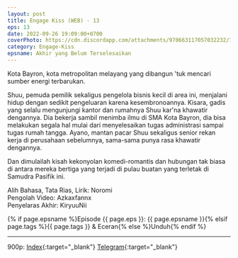 ```yaml
---
layout: post
title: Engage Kiss (WEB) - 13
eps: 13
date: 2022-09-26 19:09:00+0700
coverPhoto: https://cdn.discordapp.com/attachments/970663117057032232/1023455278345244732/mpv-shot0146.jpg
category: Engage-Kiss
epsname: Akhir yang Belum Terselesaikan
---
```


Kota Bayron, kota metropolitan melayang yang dibangun 'tuk mencari sumber energi terbarukan.

Shuu, pemuda pemilik sekaligus pengelola bisnis kecil di area ini, menjalani hidup dengan sedikit pengeluaran karena kesembronoannya.
Kisara, gadis yang selalu mengunjungi kantor dan rumahnya Shuu kar'na khawatir dengannya. Dia bekerja sambil menimba ilmu di SMA Kota Bayron, dia bisa melakukan segala hal mulai dari menyelesaikan tugas administrasi sampai tugas rumah tangga.
Ayano, mantan pacar Shuu sekaligus senior rekan kerja di perusahaan sebelumnya, sama-sama punya rasa khawatir dengannya.

Dan dimulailah kisah kekonyolan komedi-romantis dan hubungan tak biasa di antara mereka bertiga yang terjadi di pulau buatan yang terletak di Samudra Pasifik ini.


Alih Bahasa, Tata Rias, Lirik: Noromi
<br>
Pengolah Video: Azkaxfannx
<br>
Penyelaras Akhir: KiryuuNii


{% if page.epsname %}Episode {{ page.eps }}: {{ page.epsname }}{% elsif page.tags %}{{ page.tags }} & Eceran{% else %}Unduh{% endif %}

---
900p: [Index](https://proyek.a-1ddl.workers.dev/0:/Musim%20Panas%202022/%5BWEB%5D/%5BA-1%5D%20Engage%20Kiss%20%5BWEB%5D%5Bx264%20900p%5D%5BAAC%5D/%5BA-1%5D%20Engage%20Kiss%20-%2013%20%5BWEB%5D%5Bx264%20900p%5D%5BAAC%5D%5BAE977C35%5D.mkv){:target="_blank"} [Telegram](https://t.me/a1fansubweeklies/138){:target="_blank"}
